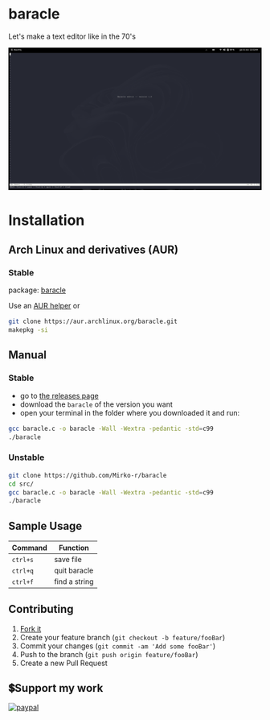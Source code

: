 # baracle
Let's make a text editor like in the 70's
 
![baracle](./img/baracle.png)

# Installation

## Arch Linux and derivatives (AUR)

### Stable
package: [baracle](https://aur.archlinux.org/packages/baracle)<br>

Use an [AUR helper](https://wiki.archlinux.org/title/AUR_helpers) or

```bash
git clone https://aur.archlinux.org/baracle.git
makepkg -si
```

## Manual

### Stable

- go to [the releases page](https://github.com/Mirko-r/baracle/releases)
- download the `baracle` of the version you want
- open your terminal in the folder where you downloaded it and run:

```bash
gcc baracle.c -o baracle -Wall -Wextra -pedantic -std=c99
./baracle
```

### Unstable

```bash
git clone https://github.com/Mirko-r/baracle
cd src/
gcc baracle.c -o baracle -Wall -Wextra -pedantic -std=c99
./baracle

```

## Sample Usage

| Command              | Function                                                               |
| -------------------- | ---------------------------------------------------------------------- |
| `ctrl+s`| save file       |
| `ctrl+q`| quit baracle    |
| `ctrl+f`| find a string	|

## Contributing

1. [Fork it](<https://github.com/Mirko-r/baracle/fork>)
2. Create your feature branch (`git checkout -b feature/fooBar`)
3. Commit your changes (`git commit -am 'Add some fooBar'`)
4. Push to the branch (`git push origin feature/fooBar`)
5. Create a new Pull Request

## 💲Support my work

[![paypal](https://img.shields.io/badge/PayPal-00457C?style=for-the-badge&logo=paypal&logoColor=white)](https://paypal.me/stupidamentepod)
